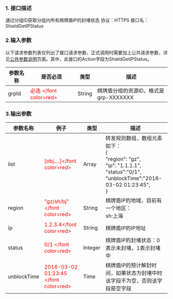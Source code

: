 ### 1. 接口描述
通过分组ID获取分组内所有棋牌盾IP的封堵状态
协议：HTTPS 
接口名：ShieldGetIPStatus

### 2.输入参数
以下请求参数列表仅列出了接口请求参数，正式调用时需要加上公共请求参数，详见[公共参数说明](http://tcecqpoc.fsphere.cn/document/product/295/7279)页面。其中，此接口的Action字段为ShieldGetIPStatus。

| 参数名称 | 是否必须 | 类型 | 描述 |
|---------|---------|---------|---------|
| grpId | <font color=red> 必选 </font color=red> | String |棋牌盾分组的资源ID，格式是grp-XXXXXXX |

### 3.输出参数

| 参数名称 | 例子| 类型 | 描述 |
|---------|---------|---------|---------|
|list| <font color=red> [obj,…]</font color=red> |Array |转发规则数组，数组元素如下：<br>{<br>"region": "gz", <br>"ip": "1.1.1.1",<br>"status":"0/1",<br>"unblockTime":"2016-03-02 01:23:45",<br>} |
|region |<font color=red>"gz/sh/bj"</font color=red>| String | 棋牌盾IP的地域，目前有一个地区：<br>sh:上海 |
|ip|<font color=red>1.2.3.4</font color=red>| String | 棋牌盾IP的IP地址 |
|status|<font color=red>0/1 </font color=red>| Integer | 棋牌盾IP的封堵状态：0表示未封堵，1表示封堵中 |
|unblockTime|<font color=red>2016-03-02 01:23:45 </font color=red>| Time | 棋牌盾IP的预计解封时间，如果状态为封堵中时该字段不为空，否则该字段是空字段 |